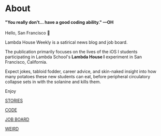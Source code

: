 # About

#### "You really don't... have a good coding ability." ––OH


Hello, San Francisco 👋

Lambda House Weekly is a satirical news blog and job board.

The publication primarily focuses on the lives of the iOS I students participating
in Lambda School's **Lambda House I** experiment in San Francisco, California.

Expect jokes, tabloid fodder, career advice, and skin-naked insight into how many
potatoes these new students can eat, before peripheral circulatory collapse sets
in with the solanine and kills them.

Enjoy

[STORIES](https://www.lambda.house/stories)

[CODE](https://www.lambda.house/code)

[JOB BOARD](https://www.lambda.house/job-board)

[WEIRD](https://www.lambda.house/weird)
